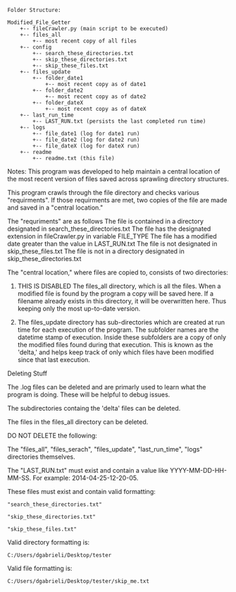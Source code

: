 ```
Folder Structure:

Modified_File_Getter
	+-- fileCrawler.py (main script to be executed)
	+-- files_all
		+-- most recent copy of all files
 	+-- config
 		+-- search_these_directories.txt
 		+-- skip_these_directories.txt
 		+-- skip_these_files.txt
 	+-- files_update
 		+-- folder_date1
 			+-- most recent copy as of date1
 		+-- folder_date2
 			+-- most recent copy as of date2
 		+-- folder_dateX
 			+-- most recent copy as of dateX 
	+-- last_run_time
		+-- LAST_RUN.txt (persists the last completed run time)
	+-- logs
		+-- file_date1 (log for date1 run)
		+-- file_date2 (log for date2 run)
    	+-- file_dateX (log for dateX run)
    +-- readme
    	+-- readme.txt (this file)

```

Notes:
This program was developed to help maintain a central location of the most recent version of files saved across sprawling directory structures.

This program crawls through the file directory and checks various "requirments".  If those requirments are met, two copies of the file are made and saved in a "central location."  


The "requriments" are as follows
	The file is contained in a directory designated in search_these_directories.txt
	The file has the designated extension in fileCrawler.py in variable FILE_TYPE
	The file has a modified date greater than the value in LAST_RUN.txt
	The file is not designated in skip_these_files.txt
	The file is not in a directory designated in skip_these_directories.txt


The "central location," where files are copied to, consists of two directories:


1) THIS IS DISABLED The files_all directory, which is all the files.  When a modified file is found by the program a copy will be saved here.  If a filename already exists in this directory, it will be overwritten here. Thus keeping only the most up-to-date version. 


2) The files_update directory has sub-directories which are created at run time for each execution of the program.  The subfolder names are the datetime stamp of execution.  Inside these subfolders are a copy of only the modified files found during that execution.  This is known as the 'delta,' and helps keep track of only which files have been modified since that last execution.

Deleting Stuff

The .log files can be deleted and are primarly used to learn what the program is doing.  These will be helpful to debug issues.

The subdirectories containg the 'delta' files can be deleted.

The files in the files_all directory can be deleted.

DO NOT DELETE the following:

The "files_all", "files_serach", "files_update", "last_run_time", "logs" directories themselves.

The "LAST_RUN.txt" must exist and contain a value like YYYY-MM-DD-HH-MM-SS. For example: 2014-04-25-12-20-05.

These files must exist and contain valid formatting:

	"search_these_directories.txt"

	"skip_these_directories.txt"

	"skip_these_files.txt"

Valid directory formatting is:

	C:/Users/dgabrieli/Desktop/tester

Valid file formatting is:

	C:/Users/dgabrieli/Desktop/tester/skip_me.txt




